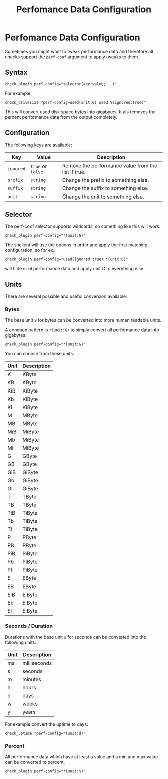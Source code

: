 ﻿---
title: Perfomance Data Configuration
---

# Perfomance Data Configuration

Sometimes you might want to tweak performance data and therefore all checks
support the `perf-conf` argument to apply tweaks to them.


## Syntax

	check_plugin perf-config="selector(key:value;...)"

For example:

	check_drivesize "perf-config=used(unit:G) used %(ignored:true)"

This will convert used disk space bytes into gigabytes. It als removes the percent
performance data from the output completely.


## Configuration

The following keys are available:

| Key | Value | Description |
| -------- | ------| ----------- |
`ignored` | `true` or `false` | Remove the performance value from the list if true.
`prefix`  | `string`          | Change the prefix to something else.
`suffix`  | `string`          | Change the suffix to something else.
`unit`    | `string`          | Change the unit to something else.


## Selector

The perf-conf selector supports wildcards, so something like this will work:

	check_plugin perf-config="*(unit:G)"

The snclient will use the options in order and apply the first matching configuration, so for ex.:

	check_plugin perf-config="used(ignored:true) *(unit:G)"

will hide `used` performance data and apply unit G to everything else.


## Units

There are several possible and useful conversion available.

### Bytes
The base unit `B` for bytes can be converted into more human readable units.

A common pattern is `*(unit:G)` to simply convert all performance data into gigabytes.

	check_plugin perf-config="*(unit:G)"

You can choose from these units:

| Unit | Description |
| ---- | ----------- |
K    | KByte
KB   | KByte
KiB  | KiByte
Kb   | KiByte
KI   | KiByte
M    | MByte
MB   | MByte
MiB  | MiByte
Mb   | MiByte
MI   | MiByte
G    | GByte
GB   | GByte
GiB  | GiByte
Gb   | GiByte
GI   | GiByte
T    | TByte
TB   | TByte
TiB  | TiByte
Tb   | TiByte
TI   | TiByte
P    | PByte
PB   | PByte
PiB  | PiByte
Pb   | PiByte
PI   | PiByte
E    | EByte
EB   | EByte
EiB  | EiByte
Eb   | EiByte
EI   | EiByte


### Seconds / Duration
Durations with the base unit `s` for seconds can be converted into the following units:

| Unit | Description |
| ---- | ----------- |
ms     | milliseconds
s      | seconds
m      | minutes
h      | hours
d      | days
w      | weeks
y      | years

For example convert the uptime to days:

	check_uptime "perf-config=*(unit:d)"


### Percent
All performance data which have at least a value and a min and max value can be converted to percent.

	check_plugin perf-config="*(unit:%)"